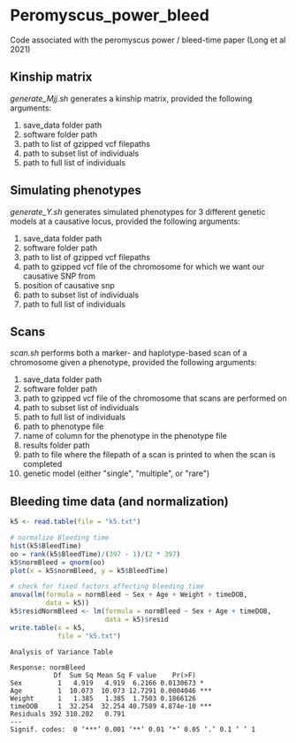 # Peromyscus_power_bleed
Code associated with the peromyscus power / bleed-time paper (Long et al 2021)

## Kinship matrix
*generate_Mjj.sh* generates a kinship matrix, provided the following arguments:
1. save_data folder path
2. software folder path
3. path to list of gzipped vcf filepaths
4. path to subset list of individuals
5. path to full list of individuals



## Simulating phenotypes
*generate_Y.sh* generates simulated phenotypes for 3 different genetic models at a causative locus, provided the following arguments:
1. save_data folder path
2. software folder path
3. path to list of gzipped vcf filepaths
4. path to gzipped vcf file of the chromosome for which we want our causative SNP from
5. position of causative snp
6. path to subset list of individuals
7. path to full list of individuals



## Scans
*scan.sh* performs both a marker- and haplotype-based scan of a chromosome given a phenotype, provided the following arguments:
1. save_data folder path
2. software folder path
3. path to gzipped vcf file of the chromosome that scans are performed on
4. path to subset list of individuals
5. path to full list of individuals
6. path to phenotype file
7. name of column for the phenotype in the phenotype file
8. results folder path
9. path to file where the filepath of a scan is printed to when the scan is completed
10. genetic model (either "single", "multiple", or "rare")



## Bleeding time data (and normalization)
```R
k5 <- read.table(file = "k5.txt")

# normalize Bleeding time
hist(k5$BleedTime)
oo = rank(k5$BleedTime)/(397 - 1)/(2 * 397)
k5$normBleed = qnorm(oo)
plot(x = k5$normBleed, y = k5$BleedTime)

# check for fixed factors affecting bleeding time
anova(lm(formula = normBleed ~ Sex + Age + Weight + timeDOB,
         data = k5))
k5$residNormBleed <- lm(formula = normBleed ~ Sex + Age + timeDOB,
                        data = k5)$resid
write.table(x = k5,
            file = "k5.txt")
```
```
Analysis of Variance Table

Response: normBleed
           Df  Sum Sq Mean Sq F value    Pr(>F)    
Sex         1   4.919   4.919  6.2166 0.0130673 *  
Age         1  10.073  10.073 12.7291 0.0004046 ***
Weight      1   1.385   1.385  1.7503 0.1866126    
timeDOB     1  32.254  32.254 40.7589 4.874e-10 ***
Residuals 392 310.202   0.791                      
---
Signif. codes:  0 ‘***’ 0.001 ‘**’ 0.01 ‘*’ 0.05 ‘.’ 0.1 ‘ ’ 1
```
